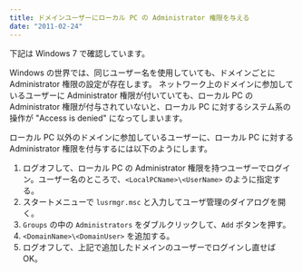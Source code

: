 ```yaml
---
title: ドメインユーザーにローカル PC の Administrator 権限を与える
date: "2011-02-24"
---
```


下記は Windows 7 で確認しています。

Windows の世界では、同じユーザー名を使用していても、ドメインごとに Administrator 権限の設定が存在します。
ネットワーク上のドメインに参加しているユーザーに Administrator 権限が付いていても、ローカル PC の Administrator 権限が付与されていないと、ローカル PC に対するシステム系の操作が "Access is denied" になってしまいます。

ローカル PC 以外のドメインに参加しているユーザーに、ローカル PC に対する Administrator 権限を付与するには以下のようにします。

1. ログオフして、ローカル PC の Administrator 権限を持つユーザーでログイン。ユーザー名のところで、`<LocalPCName>\<UserName>` のように指定する。
2. スタートメニューで `lusrmgr.msc` と入力してユーザ管理のダイアログを開く。
3. `Groups` の中の `Administrators` をダブルクリックして、`Add` ボタンを押す。
4. `<DomainName>\<DomainUser>` を追加する。
5. ログオフして、上記で追加したドメインのユーザーでログインし直せば OK。

